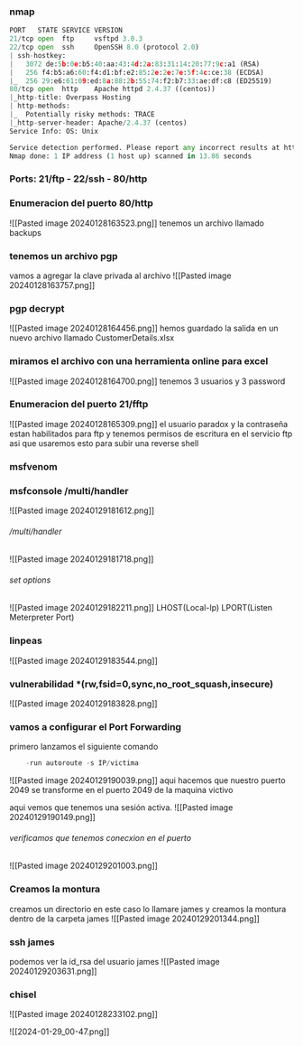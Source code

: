 ### nmap 
```python
PORT   STATE SERVICE VERSION
21/tcp open  ftp     vsftpd 3.0.3
22/tcp open  ssh     OpenSSH 8.0 (protocol 2.0)
| ssh-hostkey: 
|   3072 de:5b:0e:b5:40:aa:43:4d:2a:83:31:14:20:77:9c:a1 (RSA)
|   256 f4:b5:a6:60:f4:d1:bf:e2:85:2e:2e:7e:5f:4c:ce:38 (ECDSA)
|_  256 29:e6:61:09:ed:8a:88:2b:55:74:f2:b7:33:ae:df:c8 (ED25519)
80/tcp open  http    Apache httpd 2.4.37 ((centos))
|_http-title: Overpass Hosting
| http-methods: 
|_  Potentially risky methods: TRACE
|_http-server-header: Apache/2.4.37 (centos)
Service Info: OS: Unix

Service detection performed. Please report any incorrect results at https://nmap.org/submit/ .
Nmap done: 1 IP address (1 host up) scanned in 13.86 seconds
```
### Ports: 21/ftp - 22/ssh - 80/http

### Enumeracion del puerto 80/http

![[Pasted image 20240128163523.png]]
tenemos un archivo llamado backups

### tenemos un archivo pgp
vamos a agregar la clave privada al archivo 
![[Pasted image 20240128163757.png]]

### pgp decrypt

![[Pasted image 20240128164456.png]]
hemos guardado la salida en un nuevo archivo llamado CustomerDetails.xlsx

### miramos el archivo con una herramienta online para excel

![[Pasted image 20240128164700.png]]
tenemos 3 usuarios y 3 password

### Enumeracion del puerto 21/fftp

![[Pasted image 20240128165309.png]]
el usuario paradox y la contraseña estan habilitados para ftp y tenemos permisos de escritura en el servicio ftp asi que usaremos esto para subir una reverse shell

### msfvenom 

### msfconsole /multi/handler

![[Pasted image 20240129181612.png]]

###### /multi/handler
![[Pasted image 20240129181718.png]]

###### set options

![[Pasted image 20240129182211.png]]
LHOST(Local-Ip) LPORT(Listen Meterpreter Port) 


### linpeas

![[Pasted image 20240129183544.png]]

### vulnerabilidad *(rw,fsid=0,sync,no_root_squash,insecure)

![[Pasted image 20240129183828.png]]

### vamos a configurar el Port Forwarding 
primero lanzamos el siguiente comando
```python 
	-run autoroute -s IP/victima
```
![[Pasted image 20240129190039.png]]
aqui hacemos que nuestro puerto 2049 se transforme en el puerto 2049 de la maquina victivo

aqui vemos que  tenemos una sesión activa. 
![[Pasted image 20240129190149.png]]
###### verificamos que tenemos conecxion en el puerto
![[Pasted image 20240129201003.png]]
### Creamos la montura
creamos un directorio en este caso lo llamare james y creamos la montura dentro de la carpeta james
![[Pasted image 20240129201344.png]]

### ssh james
podemos ver la id_rsa del usuario james
![[Pasted image 20240129203631.png]]




















### chisel
![[Pasted image 20240128233102.png]]

![[2024-01-29_00-47.png]]
